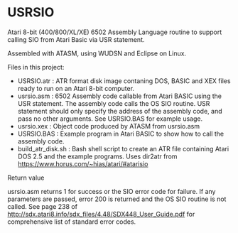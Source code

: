 # USRSIO
Atari 8-bit (400/800/XL/XE) 6502 Assembly Language routine to support calling SIO from Atari Basic via USR statement.

Assembled with ATASM, using WUDSN and Eclipse on Linux.

Files in this project:
- USRSIO.atr : ATR format disk image contaning DOS, BASIC and XEX files ready to run on an Atari 8-bit computer.
- usrsio.asm : 6502 Assembly code callable from Atari BASIC using the USR statement. The assembly code calls the OS SIO routine. USR statement should only specify the address of the assembly code, and pass no other arguments. See USRSIO.BAS for example usage.
- usrsio.xex : Object code produced by ATASM from usrsio.asm
- USRSIO.BAS : Example program in Atari BASIC to show how to call the assembly code.
- build\_atr\_disk.sh : Bash shell script to create an ATR file containing Atari DOS 2.5 and the example programs. Uses dir2atr from <https://www.horus.com/~hias/atari/#atarisio>




Return value

usrsio.asm returns 1 for success or the SIO error code for failure. If any parameters are passed, error 200 is returned and the OS SIO routine is not called. See page 238 of
<http://sdx.atari8.info/sdx_files/4.48/SDX448_User_Guide.pdf> for comprehensive list of standard error codes.
